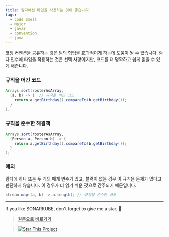 ```yaml
---
title: 람다에선 타입을 사용하는 것이 좋습니다.
tags:
  - Code Smell
  - Major
  - java8
  - convention
  - java
---
```


코딩 컨벤션을 공유하는 것은 팀의 협업을 효과적이게 하는데 도움이 될 수 있습니다.
람다 인수에 타입을 적용하는 것은 선택 사항이지만, 코드를 더 명확하고 쉽게 읽을 수 있게 해줍니다.

### 규칙을 어긴 코드

```java
Arrays.sort(rosterAsArray,
  (a, b) -> {  // 규칙을 어긴 코드
    return a.getBirthday().compareTo(b.getBirthday());
  }
);
```

### 규칙을 준수한 해결책

```java
Arrays.sort(rosterAsArray,
  (Person a, Person b) -> {
    return a.getBirthday().compareTo(b.getBirthday());
  }
);
```

### 예외

람다에 하나 또는 두 개의 매개 변수가 있고, 블럭이 없는 경우 이 규칙은 문제가 있다고 판단하지 않습니다.
이 경우가 더 읽기 쉬운 것으로 간주되기 때문입니다.

```java
stream.map((a, b) -> a.length); // 규칙을 준수한 코드
```

---

If you like SONARKUBE, don't forget to give me a star. :star2:

> [원문으로 바로가기](https://rules.sonarsource.com/java/tag/java8/RSPEC-2211)

> [![Star This Project](https://img.shields.io/github/stars/kantabile/sonarkube.svg?label=Stars&style=social)](https://github.com/kantabile/sonarkube)

